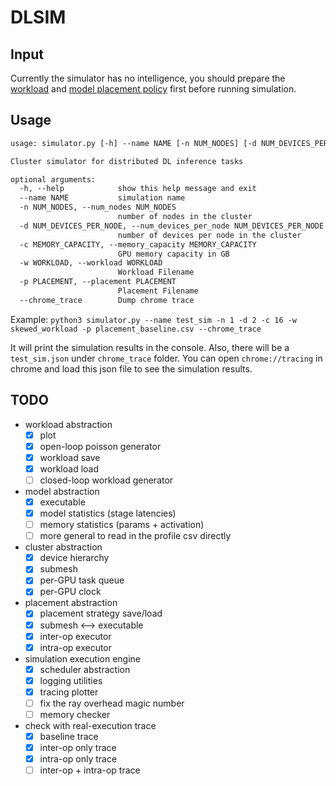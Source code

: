 # DLSIM

## Input

Currently the simulator has no intelligence, you should prepare the [workload](./workload/README.md) and [model placement policy](./placements/README.md) first before running simulation.

## Usage

```txt
usage: simulator.py [-h] --name NAME [-n NUM_NODES] [-d NUM_DEVICES_PER_NODE] [-c MEMORY_CAPACITY] -w WORKLOAD -p PLACEMENT [--chrome_trace]

Cluster simulator for distributed DL inference tasks

optional arguments:
  -h, --help            show this help message and exit
  --name NAME           simulation name
  -n NUM_NODES, --num_nodes NUM_NODES
                        number of nodes in the cluster
  -d NUM_DEVICES_PER_NODE, --num_devices_per_node NUM_DEVICES_PER_NODE
                        number of devices per node in the cluster
  -c MEMORY_CAPACITY, --memory_capacity MEMORY_CAPACITY
                        GPU memory capacity in GB
  -w WORKLOAD, --workload WORKLOAD
                        Workload Filename
  -p PLACEMENT, --placement PLACEMENT
                        Placement Filename
  --chrome_trace        Dump chrome trace
```

Example: `python3 simulator.py --name test_sim -n 1 -d 2 -c 16 -w skewed_workload -p placement_baseline.csv --chrome_trace`

It will print the simulation results in the console. Also, there will be a `test_sim.json` under `chrome_trace` folder. You can open `chrome://tracing` in chrome and load this json file to see the simulation results.

## TODO

- workload abstraction
  - [x] plot
  - [x] open-loop poisson generator
  - [x] workload save
  - [x] workload load
  - [ ] closed-loop workload generator
- model abstraction
  - [x] executable
  - [x] model statistics (stage latencies)
  - [ ] memory statistics (params + activation)
  - [ ] more general to read in the profile csv directly
- cluster abstraction
  - [x] device hierarchy
  - [x] submesh
  - [x] per-GPU task queue
  - [x] per-GPU clock
- placement abstraction
  - [x] placement strategy save/load
  - [x] submesh <--> executable
  - [x] inter-op executor
  - [x] intra-op executor
- simulation execution engine
  - [x] scheduler abstraction
  - [x] logging utilities
  - [x] tracing plotter
  - [ ] fix the ray overhead magic number
  - [ ] memory checker
- check with real-execution trace
  - [x] baseline trace
  - [x] inter-op only trace
  - [x] intra-op only trace
  - [ ] inter-op + intra-op trace
